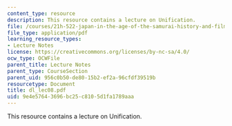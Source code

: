 ```yaml
---
content_type: resource
description: This resource contains a lecture on Unification.
file: /courses/21h-522-japan-in-the-age-of-the-samurai-history-and-film-fall-2006/9e4e57643696bc25c8105d1fa1789aaa_dl_lec08.pdf
file_type: application/pdf
learning_resource_types:
- Lecture Notes
license: https://creativecommons.org/licenses/by-nc-sa/4.0/
ocw_type: OCWFile
parent_title: Lecture Notes
parent_type: CourseSection
parent_uid: 956c0b50-de80-15b2-ef2a-96cfdf39519b
resourcetype: Document
title: dl_lec08.pdf
uid: 9e4e5764-3696-bc25-c810-5d1fa1789aaa
---
```

This resource contains a lecture on Unification.